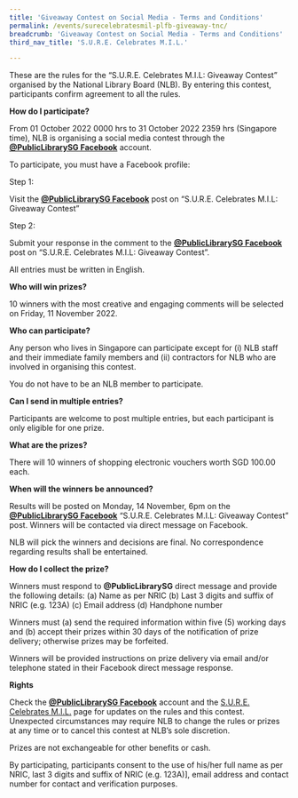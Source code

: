 ```yaml
---
title: 'Giveaway Contest on Social Media - Terms and Conditions'
permalink: /events/surecelebratesmil-plfb-giveaway-tnc/
breadcrumb: 'Giveaway Contest on Social Media - Terms and Conditions'
third_nav_title: 'S.U.R.E. Celebrates M.I.L.'

---
```




These are the rules for the “S.U.R.E. Celebrates M.I.L: Giveaway Contest” organised by the National Library Board (NLB). By entering this contest, participants confirm agreement to all the rules.

 

**How do I participate?**

From 01 October 2022 0000 hrs to 31 October 2022 2359 hrs (Singapore time), NLB is organising a social media contest through the **[@PublicLibrarySG Facebook](https://www.facebook.com/publiclibrarysg)** account.

To participate, you must have a Facebook profile:

Step 1: 

Visit the **[@PublicLibrarySG Facebook](https://www.facebook.com/publiclibrarysg)** post on “S.U.R.E. Celebrates M.I.L: Giveaway Contest”

Step 2:

Submit your response in the comment to the **[@PublicLibrarySG Facebook](https://www.facebook.com/publiclibrarysg)** post on “S.U.R.E. Celebrates M.I.L: Giveaway Contest”. 

All entries must be written in English. 



**Who will win prizes?**

10 winners with the most creative and engaging comments will be selected on Friday, 11 November 2022. 



**Who can participate?**

Any person who lives in Singapore can participate except for (i) NLB staff and their immediate family members and (ii) contractors for NLB who are involved in organising this contest.

You do not have to be an NLB member to participate.



**Can I send in multiple entries?**

Participants are welcome to post multiple entries, but each participant is only eligible for one prize.



**What are the prizes?**

There will 10 winners of shopping electronic vouchers worth SGD 100.00 each. 



**When will the winners be announced?**

Results will be posted on Monday, 14 November, 6pm on the **[@PublicLibrarySG Facebook](https://www.facebook.com/publiclibrarysg)**  “S.U.R.E. Celebrates M.I.L: Giveaway Contest” post. Winners will be contacted via direct message on Facebook. 

NLB will pick the winners and decisions are final. No correspondence regarding results shall be entertained. 



**How do I collect the prize?**

Winners must respond to **@PublicLibrarySG** direct message and provide the following details: (a) Name as per NRIC (b) Last 3 digits and suffix of NRIC (e.g. 123A) (c) Email address (d) Handphone number

Winners must (a) send the required information within five (5) working days and (b) accept their prizes within 30 days of the notification of prize delivery; otherwise prizes may be forfeited.

Winners will be provided instructions on prize delivery via email and/or telephone stated in their Facebook direct message response. 

**Rights**

Check the **[@PublicLibrarySG Facebook](https://www.facebook.com/publiclibrarysg)** account and the [S.U.R.E. Celebrates M.I.L.](https://sure.nlb.gov.sg/events/surecelebratesmil) page for updates on the rules and this contest. Unexpected circumstances may require NLB to change the rules or prizes at any time or to cancel this contest at NLB’s sole discretion.

Prizes are not exchangeable for other benefits or cash. 

By participating, participants consent to the use of his/her full name as per NRIC, last 3 digits and suffix of NRIC (e.g. 123A)], email address and contact number for contact and verification purposes. 

 

 